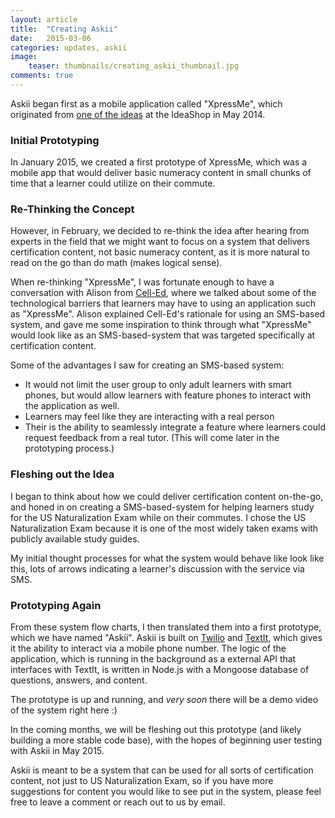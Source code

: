 ```yaml
---
layout: article
title:  "Creating Askii"
date:   2015-03-06
categories: updates, askii
image:
    teaser: thumbnails/creating_askii_thumbnail.jpg
comments: true
---
```


Askii began first as a mobile application called "XpressMe", which originated from [one of the ideas]({{site.baseurl}}/xpress-me/) at the IdeaShop in May 2014. 

### Initial Prototyping

In January 2015, we created a first prototype of XpressMe, which was a mobile app that would deliver basic numeracy content in small chunks of time that  a learner could utilize on their commute.

### Re-Thinking the Concept

However, in February, we decided to re-think the idea after hearing from experts in the field that we might want to focus on a system that delivers certification content, not basic numeracy content, as it is more natural to read on the go than do math (makes logical sense).

When re-thinking "XpressMe", I was fortunate enough to have a conversation with Alison from [Cell-Ed](http://cell-ed.org), where we talked about some of the technological barriers that learners may have to using an application such as "XpressMe". Alison explained Cell-Ed's rationale for using an SMS-based system, and gave me some inspiration to think through what "XpressMe" would look like as an SMS-based-system that was targeted specifically at certification content.

Some of the advantages I saw for creating an SMS-based system:

- It would not limit the user group to only adult learners with smart phones, but would allow learners with feature phones to interact with the application as well.
- Learners may feel like they are interacting with a real person
- Their is the ability to seamlessly integrate a feature where learners could request feedback from a real tutor. (This will come later in the prototyping process.)

### Fleshing out the Idea

I began to think about how we could deliver certification content on-the-go, and honed in on creating a SMS-based-system for helping learners study for the US Naturalization Exam while on their commutes. I chose the US Naturalization Exam because it is one of the most widely taken exams with publicly available study guides.

My initial thought processes for what the system would behave like look like this, lots of arrows indicating a learner's discussion with the service via SMS.

### Prototyping Again

From these system flow charts, I then translated them into a first prototype, which we have named "Askii". Askii is built on [Twilio](http://twilio.com) and [TextIt](http://textit.in), which gives it the ability to interact via a mobile phone number. The logic of the application, which is running in the background as a external API that interfaces with TextIt, is written in Node.js with a Mongoose database of questions, answers, and content.

The prototype is up and running, and _very soon_ there will be a demo video of the system right here :)

In the coming months, we will be fleshing out this prototype (and likely building a more stable code base), with the hopes of beginning user testing with Askii in May 2015. 

Askii is meant to be a system that can be used for all sorts of certification content, not just to US Naturalization Exam, so if you have more suggestions for content you would like to see put in the system, please feel free to leave a comment or reach out to us by email.




